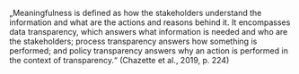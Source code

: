 „Meaningfulness is defined as how the stakeholders understand the information and what are the actions and reasons behind it. It encompasses data transparency, which answers what information is needed and who are the stakeholders; process transparency answers how something is performed; and policy transparency answers why an action is performed in the context of transparency.“ (Chazette et al., 2019, p. 224)